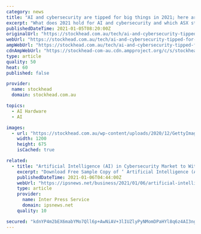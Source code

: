 ```yaml
---
category: news
title: "AI and cybersecurity are tipped for big things in 2021; here are the ASX stocks to watch"
excerpt: "What does 2021 hold for AI and cybersecurity and which ASX stocks could benefit? Stockhead has spoken to industry experts about what investors can expect."
publishedDateTime: 2021-01-05T08:20:00Z
originalUrl: "https://stockhead.com.au/tech/ai-and-cybersecurity-tipped-for-big-things-in-2021-here-are-the-asx-stocks-to-watch/"
webUrl: "https://stockhead.com.au/tech/ai-and-cybersecurity-tipped-for-big-things-in-2021-here-are-the-asx-stocks-to-watch/"
ampWebUrl: "https://stockhead.com.au/tech/ai-and-cybersecurity-tipped-for-big-things-in-2021-here-are-the-asx-stocks-to-watch/?amp"
cdnAmpWebUrl: "https://stockhead-com-au.cdn.ampproject.org/c/s/stockhead.com.au/tech/ai-and-cybersecurity-tipped-for-big-things-in-2021-here-are-the-asx-stocks-to-watch/?amp"
type: article
quality: 50
heat: 60
published: false

provider:
  name: stockhead
  domain: stockhead.com.au

topics:
  - AI Hardware
  - AI

images:
  - url: "https://stockhead.com.au/wp-content/uploads/2020/12/GettyImages-1202271610.jpg"
    width: 1200
    height: 675
    isCached: true

related:
  - title: "Artificial Intelligence (AI) in Cybersecurity Market to Witness Massive Growth | Darktrace, Cylance, Securonix, IBM"
    excerpt: "Download Free Sample Copy of ‘ Artificial Intelligence (AI) in Cybersecurity market’ Report @ Key Segments Studied in the Global Artificial Intelligence (AI) in Cybersecurity Market At the beginning of 2020,"
    publishedDateTime: 2021-01-06T04:44:00Z
    webUrl: "https://ipsnews.net/business/2021/01/06/artificial-intelligence-ai-in-cybersecurity-market-to-witness-massive-growth-darktrace-cylance-securonix-ibm/"
    type: article
    provider:
      name: Inter Press Service
      domain: ipsnews.net
    quality: 10

secured: "kdnYP4m2bEX6mabYMo7Qll6p+AwNiAV+3lIUZlyPyNMomDPaHYl8q6z4AI3ngAs65TmtAs+UG2BYvV4qeat3n/l1BRpGLA7fSLwSqBqRaOX19umap1iH775UDktu/MeNDxuG/jU4i3CcyyqsYaO/yo+J56apA96/sGJEieqi21EYfh0wTIXypqts9SJhuofpAXwY/ddPJDnlE0G1QYroAj/q+pJOthilQ/er8uuky0QaGAJmoa7z61cJeC3ERz6sYiDZrRZWsp5eZAoWhS1JZRSo/JCLoHvyibFImxQsaRDCOPyta9Stwt9tzsDlkT0zgiGosSiqK5iR49D+4zpWuHwY4Zjnev1SVIPZ9zgK+RM=;nbMTOVwInbSjd3yJ2E3vwg=="
---
```


